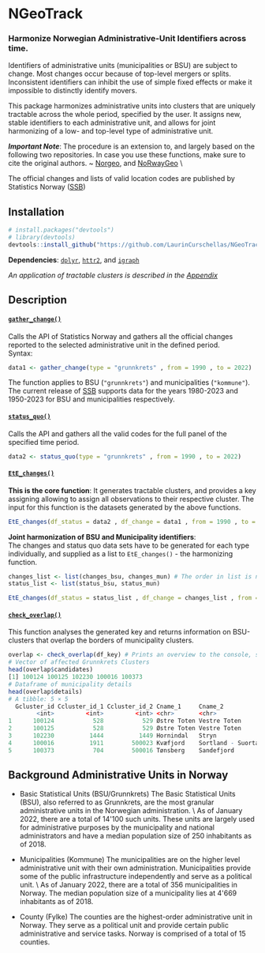# NGeoTrack 

### Harmonize Norwegian Administrative-Unit Identifiers across time. 

Identifiers of administrative units (municipalities or BSU) are subject to change. Most changes occur because of top-level mergers or splits. 
Inconsistent identifiers can inhibit the use of simple fixed effects or make it impossible to distinctly identify movers. 

This package harmonizes administrative units into clusters that are uniquely tractable across the whole period, specified by the user. It assigns new, stable identifiers 
to each administrative unit, and allows for joint harmonizing of a low- and top-level type of administrative unit. 


***Important Note***:  The procedure is an extension to, and largely based on the following two repositories. In case you use these functions, make sure to cite the original authors. ~ 
[Norgeo](https://youtu.be/8bh238ekw3](https://github.com/helseprofil/norgeo)https://github.com/helseprofil/norgeo "@embed"), and [NoRwayGeo](https://github.com/eirikberger/NoRwayGeo "@NoRwayGeo") \

The official changes and lists of valid location codes are published by Statistics Norway ([SSB](https://www.ssb.no/klass/klassifikasjoner/1 "@SSB"))

## Installation 
```R 
# install.packages("devtools") 
# library(devtools)
devtools::install_github("https://github.com/LaurinCurschellas/NGeoTrack")
```

**Dependencies**: [`dplyr`](https://dplyr.tidyverse.org/ "@dplyr"), [`httr2`](https://httr2.r-lib.org/ "@httr2"), and [`igraph`](https://igraph.org/ "@igraph") 

*An application of tractable clusters is described in the [Appendix](Appendix/Appendix.md)*


## Description 
#### [`gather_change()`](https://laurincurschellas.github.io/NGeoTrack/reference/gather_change.html "@GatherChange")  
Calls the API of Statistics Norway and gathers all the official changes reported to the selected administrative unit in the defined period. \
Syntax:
```R
data1 <- gather_change(type = "grunnkrets" , from = 1990 , to = 2022)
```
The function applies to BSU (```"grunnkrets"```) and municipalities (```"kommune"```). \
The current release of [SSB](@SSB) supports data for the years 1980-2023 and 1950-2023 for BSU and municipalities respectively. 


#### [`status_quo()`](https://laurincurschellas.github.io/NGeoTrack/reference/status_quo.html "@StatusQuo")
Calls the API and gathers all the valid codes for the full panel of the specified time period.
```R
data2 <- status_quo(type = "grunnkrets" , from = 1990 , to = 2022) 
```


#### [`EtE_changes()`](https://laurincurschellas.github.io/NGeoTrack/reference/EtE_changes.html "@EtEChanges") 
**This is the core function**: It generates tractable clusters, and provides a key assigning allowing to assign all observations to their respective cluster. The input for this function is the datasets generated by the above functions.
```R
EtE_changes(df_status = data2 , df_change = data1 , from = 1990 , to = 2022, jointly = FALSE) 
```
**Joint harmonization of BSU and Municipality identifiers**:             
The changes and status quo data sets have to be generated for each type individually, and supplied as a list to `EtE_changes()` - the harmonizing function. 

```R
changes_list <- list(changes_bsu, changes_mun) # The order in list is not relevant. 
status_list <- list(status_bsu, status_mun)

EtE_changes(df_status = status_list , df_change = changes_list , from = 1990 , to = 2022, jointly = TRUE) 
```


#### [`check_overlap()`](https://laurincurschellas.github.io/NGeoTrack/reference/check_overlap.html "@Overlap") 
This function analyses the generated key and returns information on BSU-clusters that overlap the borders of municipality clusters. 
```R
overlap <- check_overlap(df_key) # Prints an overview to the console, summarising the detailed output
# Vector of affected Grunnkrets Clusters
head(overlap$candidates)
[1] 100124 100125 102230 100016 100373
# Dataframe of municipality details
head(overlap$details)
# A tibble: 5 × 5
  Gcluster_id Ccluster_id_1 Ccluster_id_2 Cname_1     Cname_2          
        <int>         <int>         <int> <chr>       <chr>            
1      100124           528           529 Østre Toten Vestre Toten     
2      100125           528           529 Østre Toten Vestre Toten     
3      102230          1444          1449 Hornindal   Stryn            
4      100016          1911        500023 Kvæfjord    Sortland - Suortá
5      100373           704        500016 Tønsberg    Sandefjord  
```


## Background Administrative Units in Norway

-  Basic Statistical Units (BSU/Grunnkrets) 
The Basic Statistical Units (BSU), also referred to as Grunnkrets, are the most granular administrative units in the Norwegian administration. \ As of January 2022, there are a total of 14'100 such units. These units are largely used for administrative purposes by the municipality and national administrators and have a median population size of 250 inhabitants as of 2018. 

- Municipalities (Kommune)
The municipalities are on the higher level administrative unit with their own administration. Municipalities provide some of the public infrastructure independently and serve as a political unit. \ As of January 2022, there are a total of 356 municipalities in Norway. The median population size of a municipality lies at 4'669 inhabitants as of 2018. 

- County (Fylke) 
The counties are the highest-order administrative unit in Norway. They serve as a political unit and provide certain public administrative and service tasks. Norway is comprised of a total of 15 counties. 


